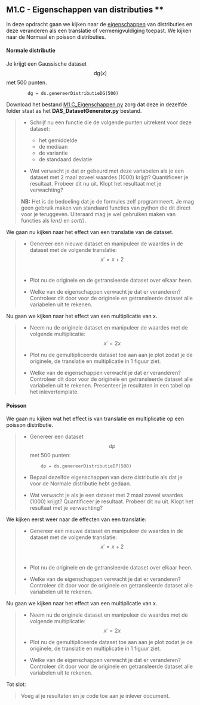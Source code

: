 ## M1.C - Eigenschappen van distributies **

In deze opdracht gaan we kijken naar de [eigenschappen](/module-1/basisbegrippen) van distributies en deze veranderen als een translatie of vermenigvuldiging toepast. We kijken naar de Normaal en poisson distributies. <br>

#### Normale distributie
Je krijgt een Gaussische dataset $$\text{dg}(x)$$ met 500 punten. <br>

 			dg = ds.genereerDistributieDG(500) 

Download het bestand [M1.C_Eigenschappen.py](M1.C_Eigenschappen.py) zorg dat deze in dezelfde folder staat as het **DAS_DatasetGenerator.py** bestand. <br>

> * Schrijf nu een functie die de volgende punten uitrekent voor deze dataset:
> 	* het gemiddelde
> 	* de mediaan
> 	* de variantie
> 	* de standaard deviatie
>
> * Wat verwacht je dat er gebeurd met deze variabelen als je een dataset met 2 maal zoveel waardes (1000) krijgt? Quantificeer je resultaat. Probeer dit nu uit. Klopt het resultaat met je verwachting?<br> 
> 
> **NB:** Het is de bedoeling dat je de formules zelf programmeert. Je mag geen gebruik maken van standaard functies van python die dit direct voor je teruggeven. Uiteraard mag je wel gebruiken maken van functies als *len()* en *sort()*.

We gaan nu kijken naar het effect van een translatie van de dataset.

> * Genereer een nieuwe dataset en manipuleer de waardes in de dataset met de volgende translatie: <br>
> $$ x' = x + 2$$<br>
> * Plot nu de originele en de getransleerde dataset over elkaar heen.
> 
> * Welke van de eigenschappen verwacht je dat er veranderen? Controleer dit door voor de originele en getransleerde dataset alle variabelen uit te rekenen.

Nu gaan we kijken naar het effect van een multiplicatie van x.

> * Neem nu de originele dataset en manipuleer de waardes met de volgende multiplicatie: <br>
>  $$ x' = 2x$$
> * Plot nu de gemultipliceerde dataset toe aan aan je plot zodat je de originele, de translatie en multiplicatie in 1 figuur ziet. 
> 
> * Welke van de eigenschappen verwacht je dat er veranderen? Controleer dit door voor de originele en getransleerde dataset alle variabelen uit te rekenen. Presenteer je resultaten in een tabel op het inlevertemplate. 

#### Poisson
We gaan nu kijken wat het effect is van translatie en multiplicatie op een poisson distributie.

> * Genereer een dataset $$dp$$ met 500 punten: <br>
> 
> 			dp = ds.genereerDistributieDP(500)
> 
> * Bepaal dezelfde eigenschappen van deze distributie als dat je voor de Normale distributie hebt gedaan.
> * Wat verwacht je als je een dataset met 2 maal zoveel waardes (1000) krijgt? Quantificeer je resultaat. Probeer dit nu uit. Klopt het resultaat met je verwachting?<br> 

We kijken eerst weer naar de effecten van een translatie: 

> * Genereer een nieuwe dataset en manipuleer de waardes in de dataset met de volgende translatie: <br>
> $$ x' = x + 2$$<br>
> * Plot nu de originele en de getransleerde dataset over elkaar heen.
> 
> * Welke van de eigenschappen verwacht je dat er veranderen? Controleer dit door voor de originele en getransleerde dataset alle variabelen uit te rekenen.

Nu gaan we kijken naar het effect van een multiplicatie van x.

> * Neem nu de originele dataset en manipuleer de waardes met de volgende multiplicatie: <br>
>  $$ x' = 2x$$
> * Plot nu de gemultipliceerde dataset toe aan aan je plot zodat je de originele, de translatie en multiplicatie in 1 figuur ziet. 
> 
> * Welke van de eigenschappen verwacht je dat er veranderen? Controleer dit door voor de originele en getransleerde dataset alle variabelen uit te rekenen.

Tot slot: 

> Voeg al je resultaten en je code toe aan je inlever document.
